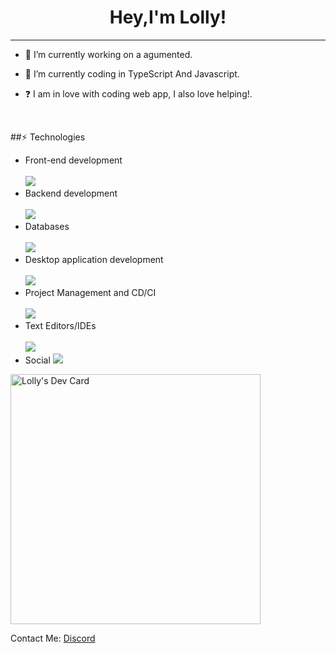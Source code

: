 # <div align="center">Hey,I'm Lolly!</div>  
  
***

- 🔭 I’m currently working on a agumented.
  

- 🌱 I’m currently coding in TypeScript And Javascript.
  

- ❓  I am in love with coding web app, I also love helping!.
  
<br/>

##⚡ Technologies
- Front-end development <br> <br>
[![](https://skillicons.dev/icons?i=html,css,js,tailwind,react,nextjs,vue,nuxtjs&perline=3)](https://skillicons.dev)
- Backend development <br> <br>
[![](https://skillicons.dev/icons?i=nodejs,express,nestjs&perline=3)](https://skillicons.dev)
- Databases <br> <br>
[![](https://skillicons.dev/icons?i=mongodb&perline=3)](https://skillicons.dev)
- Desktop application development <br> <br>
[![](https://skillicons.dev/icons?i=electron&perline=3)](https://skillicons.dev)
- Project Management and CD/CI <br> <br>
[![](https://skillicons.dev/icons?i=github,git&perline=3)](https://skillicons.dev)
- Text Editors/IDEs <br> <br>
[![](https://skillicons.dev/icons?i=vscode&perline=3)](https://skillicons.dev)
- Social
[![](https://skillicons.dev/icons?i=discord,twitter&perline=3)](https://skillicons.dev)

<a href="https://app.daily.dev/lolly1150"><img src="https://api.daily.dev/devcards/df0f8a7aca2f4df0b08676aa30c87e45.png?r=25c" width="400" alt="Lolly's Dev Card"/></a>

Contact Me:
[Discord](https://discord.com/users/820726341976588340)
